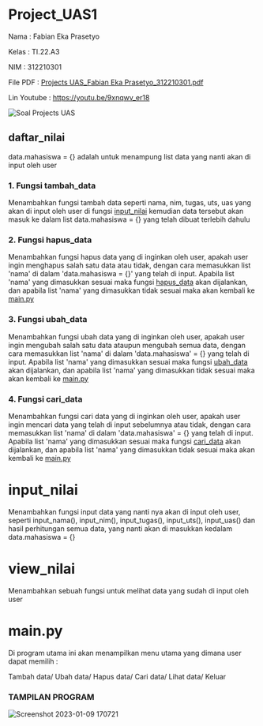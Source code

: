 # Project_UAS1

Nama : Fabian Eka Prasetyo

Kelas : TI.22.A3

NIM : 312210301

File PDF : [Projects UAS_Fabian Eka Prasetyo_312210301.pdf](https://github.com/ReOrize5/Project_UAS1/files/10373752/Projects.UAS_Fabian.Eka.Prasetyo_312210301.pdf)

Lin Youtube : https://youtu.be/9xnqwv_er18

![Soal Projects UAS](https://user-images.githubusercontent.com/115756982/211283357-2e5af6b8-d7e4-4c84-ae61-f4132d414931.png)


## daftar_nilai

data.mahasiswa = {} adalah untuk menampung list data yang nanti akan di input oleh user

### 1. Fungsi tambah_data

Menambahkan fungsi tambah data seperti nama, nim, tugas, uts, uas yang akan di input oleh user di fungsi [input_nilai](https://github.com/MohamadIrvanZidni/Project_UjianAkhirSemester#input_nilai) kemudian data tersebut akan masuk ke dalam list data.mahasiswa = {} yang telah dibuat terlebih dahulu

### 2. Fungsi hapus_data

Menambahkan fungsi hapus data yang di inginkan oleh user, apakah user ingin menghapus salah satu data atau tidak, dengan cara memasukkan list 'nama' di dalam 'data.mahasiswa = {}' yang telah di input. Apabila list 'nama' yang dimasukkan sesuai maka fungsi [hapus_data](https://github.com/MohamadIrvanZidni/Project_UjianAkhirSemester#2-fungsi-hapus_data) akan dijalankan, dan apabila list 'nama' yang dimasukkan tidak sesuai maka akan kembali ke [main.py](https://github.com/MohamadIrvanZidni/Project_UjianAkhirSemester#mainpy)

### 3. Fungsi ubah_data

Menambahkan fungsi ubah data yang di inginkan oleh user, apakah user ingin mengubah salah satu data ataupun mengubah semua data, dengan cara memasukkan list 'nama' di dalam 'data.mahasiswa' = {} yang telah di input. Apabila list 'nama' yang dimasukkan sesuai maka fungsi [ubah_data](https://github.com/MohamadIrvanZidni/Project_UjianAkhirSemester#3-fungsi-ubah_data) akan dijalankan, dan apabila list 'nama' yang dimasukkan tidak sesuai maka akan kembali ke [main.py](https://github.com/MohamadIrvanZidni/Project_UjianAkhirSemester#mainpy)

### 4. Fungsi cari_data

Menambahkan fungsi cari data yang di inginkan oleh user, apakah user ingin mencari data yang telah di input sebelumnya atau tidak, dengan cara memasukkan list 'nama' di dalam 'data.mahasiswa' = {} yang telah di input. Apabila list 'nama' yang dimasukkan sesuai maka fungsi [cari_data](https://github.com/MohamadIrvanZidni/Project_UjianAkhirSemester#4-fungsi-cari_data) akan dijalankan, dan apabila list 'nama' yang dimasukkan tidak sesuai maka akan kembali ke [main.py](https://github.com/MohamadIrvanZidni/Project_UjianAkhirSemester#mainpy)

# input_nilai

Menambahkan fungsi input data yang nanti nya akan di input oleh user, seperti  input_nama(), input_nim(), input_tugas(), input_uts(), input_uas() dan hasil perhitungan semua data, yang nanti akan di masukkan kedalam data.mahasiswa = {}

# view_nilai

Menambahkan sebuah fungsi untuk melihat data yang sudah di input oleh user

# main.py

Di program utama ini akan menampilkan menu utama yang dimana user dapat memilih :

Tambah data/ Ubah data/ Hapus data/ Cari data/ Lihat data/ Keluar

### TAMPILAN PROGRAM

![Screenshot 2023-01-09 170721](https://user-images.githubusercontent.com/115756982/211284046-cac86df1-30b7-4a77-97da-da9b902fe625.png)
